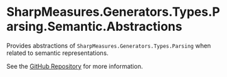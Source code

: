 # SharpMeasures.Generators.Types.Parsing.Semantic.Abstractions

Provides abstractions of `SharpMeasures.Generators.Types.Parsing` when related to semantic representations.

See the [GitHub Repository](https://github.com/SharpMeasures/sharp-measures-generators) for more information.